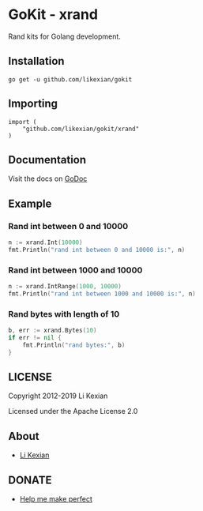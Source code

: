 # GoKit - xrand

Rand kits for Golang development.

## Installation

    go get -u github.com/likexian/gokit

## Importing

    import (
        "github.com/likexian/gokit/xrand"
    )

## Documentation

Visit the docs on [GoDoc](https://godoc.org/github.com/likexian/gokit/xrand)

## Example

### Rand int between 0 and 10000

```go
n := xrand.Int(10000)
fmt.Println("rand int between 0 and 10000 is:", n)
```

### Rand int between 1000 and 10000

```go
n := xrand.IntRange(1000, 10000)
fmt.Println("rand int between 1000 and 10000 is:", n)
```

### Rand bytes with length of 10

```go
b, err := xrand.Bytes(10)
if err != nil {
    fmt.Println("rand bytes:", b)
}
```

## LICENSE

Copyright 2012-2019 Li Kexian

Licensed under the Apache License 2.0

## About

- [Li Kexian](https://www.likexian.com/)

## DONATE

- [Help me make perfect](https://www.likexian.com/donate/)
